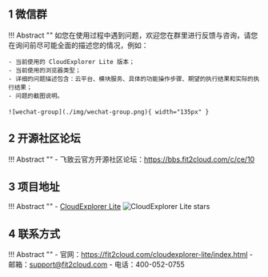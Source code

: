 ## 1 微信群

!!! Abstract ""
    如您在使用过程中遇到问题，欢迎您在群里进行反馈与咨询，请您在询问前尽可能全面的描述您的情况，例如：

    - 当前使用的 CloudExplorer Lite 版本；
    - 当前使用的浏览器类型；
    - 详细的问题描述包含：云平台、模块服务、具体的功能操作步骤、期望的执行结果和实际的执行结果；
    - 问题的截图说明。  

    ![wechat-group](./img/wechat-group.png){ width="135px" }


## 2  开源社区论坛

!!! Abstract ""
    - 飞致云官方开源社区论坛：https://bbs.fit2cloud.com/c/ce/10

## 3 项目地址

!!! Abstract ""
    - [CloudExplorer Lite][CloudExplorer Lite] ![CloudExplorer Lite stars][CloudExplorer Lite stars]

## 4 联系方式

!!! Abstract ""
    - 官网：https://fit2cloud.com/cloudexplorer-lite/index.html
    - 邮箱：support@fit2cloud.com
    - 电话：400-052-0755


[CloudExplorer Lite]: https://github.com/CloudExplorer-Dev/CloudExplorer-Lite
[CloudExplorer Lite stars]: https://img.shields.io/github/stars/CloudExplorer-Dev/CloudExplorer-Lite.svg
